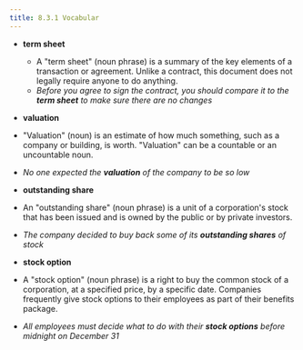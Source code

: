 ```yaml
---
title: 8.3.1 Vocabular
---
```


- **term sheet**
  - A "term sheet" (noun phrase) is a summary of the key elements of a transaction or agreement. Unlike a contract, this document does not legally require anyone to do anything. 
  - _Before you agree to sign the contract, you should compare it to the **term sheet** to make sure there are no changes_
  
- **valuation**
 - "Valuation" (noun) is an estimate of how much something, such as a company or building, is worth. "Valuation" can be a countable or an uncountable noun.
 - _No one expected the **valuation** of the company to be so low_
 
- **outstanding share**
 - An "outstanding share" (noun phrase) is a unit of a corporation's stock that has been issued and is owned by the public or by private investors.
 - _The company decided to buy back some of its **outstanding shares** of stock_
 
- **stock option**
 - A "stock option" (noun phrase) is a right to buy the common stock of a corporation, at a specified price, by a specific date. Companies frequently give stock options to their employees as part of their benefits package.
 - _All employees must decide what to do with their **stock options** before midnight on December 31_
